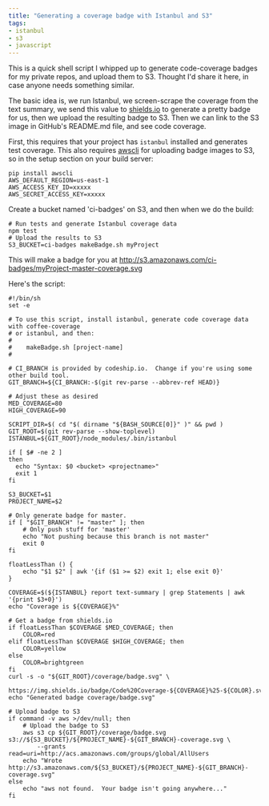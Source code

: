 ```yaml
---
title: "Generating a coverage badge with Istanbul and S3"
tags:
- istanbul
- s3
- javascript
---
```


This is a quick shell script I whipped up to generate code-coverage badges for my private repos,
and upload them to S3.  Thought I'd share it here, in case anyone needs something similar.

<!--more-->

The basic idea is, we run Istanbul, we screen-scrape the coverage from the text summary,
we send this value to [shields.io](http://shields.io) to generate a pretty badge for us,
then we upload the resulting badge to S3.  Then we can link to the S3 image in GitHub's
README.md file, and see code coverage.

First, this requires that your project has `istanbul` installed and generates test coverage.  This
also requires [awscli](http://aws.amazon.com/cli/) for uploading badge images to S3, so in the
setup section on your build server:

    pip install awscli
    AWS_DEFAULT_REGION=us-east-1
    AWS_ACCESS_KEY_ID=xxxxx
    AWS_SECRET_ACCESS_KEY=xxxxx

Create a bucket named 'ci-badges' on S3, and then when we do the build:

    # Run tests and generate Istanbul coverage data
    npm test
    # Upload the results to S3
    S3_BUCKET=ci-badges makeBadge.sh myProject

This will make a badge for you at http://s3.amazonaws.com/ci-badges/myProject-master-coverage.svg

Here's the script:

    #!/bin/sh
    set -e

    # To use this script, install istanbul, generate code coverage data with coffee-coverage
    # or istanbul, and then:
    #
    #    makeBadge.sh [project-name]
    #

    # CI_BRANCH is provided by codeship.io.  Change if you're using some other build tool.
    GIT_BRANCH=${CI_BRANCH:-$(git rev-parse --abbrev-ref HEAD)}

    # Adjust these as desired
    MED_COVERAGE=80
    HIGH_COVERAGE=90

    SCRIPT_DIR=$( cd "$( dirname "${BASH_SOURCE[0]}" )" && pwd )
    GIT_ROOT=$(git rev-parse --show-toplevel)
    ISTANBUL=${GIT_ROOT}/node_modules/.bin/istanbul

    if [ $# -ne 2 ]
    then
      echo "Syntax: $0 <bucket> <projectname>"
      exit 1
    fi

    S3_BUCKET=$1
    PROJECT_NAME=$2

    # Only generate badge for master.
    if [ "$GIT_BRANCH" != "master" ]; then
        # Only push stuff for 'master'
        echo "Not pushing because this branch is not master"
        exit 0
    fi

    floatLessThan () {
        echo "$1 $2" | awk '{if ($1 >= $2) exit 1; else exit 0}'
    }

    COVERAGE=$(${ISTANBUL} report text-summary | grep Statements | awk '{print $3+0}')
    echo "Coverage is ${COVERAGE}%"

    # Get a badge from shields.io
    if floatLessThan $COVERAGE $MED_COVERAGE; then
        COLOR=red
    elif floatLessThan $COVERAGE $HIGH_COVERAGE; then
        COLOR=yellow
    else
        COLOR=brightgreen
    fi
    curl -s -o "${GIT_ROOT}/coverage/badge.svg" \
        https://img.shields.io/badge/Code%20Coverage-${COVERAGE}%25-${COLOR}.svg
    echo "Generated badge coverage/badge.svg"

    # Upload badge to S3
    if command -v aws >/dev/null; then
        # Upload the badge to S3
        aws s3 cp ${GIT_ROOT}/coverage/badge.svg s3://${S3_BUCKET}/${PROJECT_NAME}-${GIT_BRANCH}-coverage.svg \
            --grants read=uri=http://acs.amazonaws.com/groups/global/AllUsers
        echo "Wrote http://s3.amazonaws.com/${S3_BUCKET}/${PROJECT_NAME}-${GIT_BRANCH}-coverage.svg"
    else
        echo "aws not found.  Your badge isn't going anywhere..."
    fi
